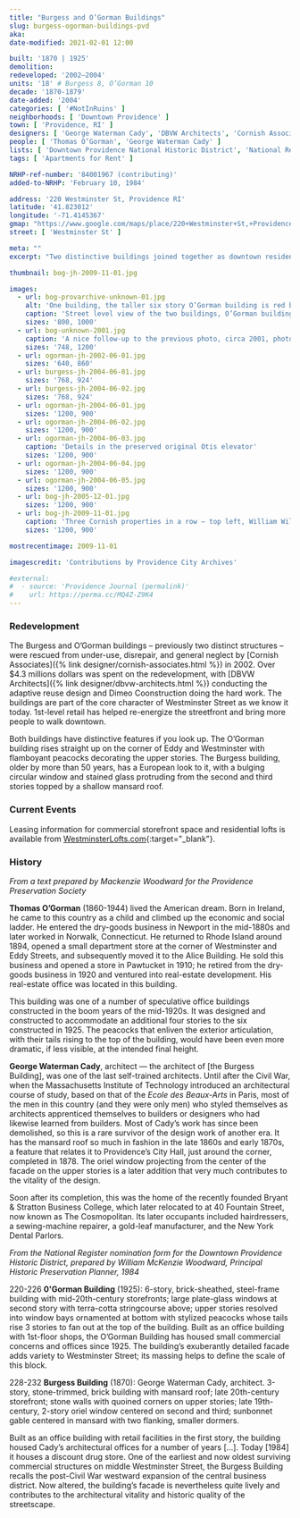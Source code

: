 ```yaml
---
title: "Burgess and O’Gorman Buildings"
slug: burgess-ogorman-buildings-pvd
aka:
date-modified: 2021-02-01 12:00

built: '1870 | 1925'
demolition: 
redeveloped: '2002–2004'
units: '18' # Burgess 8, O’Gorman 10
decade: '1870-1879'
date-added: '2004'
categories: [ '#NotInRuins' ]
neighborhoods: [ 'Downtown Providence' ]
town: [ 'Providence, RI' ]
designers: [ 'George Waterman Cady', 'DBVW Architects', 'Cornish Associates' ]
people: [ 'Thomas O’Gorman', 'George Waterman Cady' ]
lists: [ 'Downtown Providence National Historic District', 'National Register of Historic Places' ]
tags: [ 'Apartments for Rent' ]

NRHP-ref-number: '84001967 (contributing)'
added-to-NRHP: 'February 10, 1984'

address: '220 Westminster St, Providence RI'
latitude: '41.823012'
longitude: '-71.4145367'
gmap: "https://www.google.com/maps/place/220+Westminster+St,+Providence,+RI+02903/@41.823012,-71.4145367,17z/data=!3m1!4b1!4m5!3m4!1s0x89e445138bd0288f:0x819214761bfbbb33!8m2!3d41.823012!4d-71.412348"
street: [ 'Westminster St' ]

meta: ""
excerpt: "Two distinctive buildings joined together as downtown residential lofts — both with unique features, design, and spaces"

thumbnail: bog-jh-2009-11-01.jpg

images:
  - url: bog-provarchive-unknown-01.jpg
    alt: 'One building, the taller six story O’Gorman building is red brick with white plaster details and ornamental peacocks painted in bright colors adorning the arched transoms over the windows on the top floor. The other, older Burgess building, is less flamboyant except for a protruding semi-circular bay window in the center of the facade which features decorative small window panes and stained glass accents.'
    caption: 'Street level view of the two buildings, O’Gorman building in front, with Burgess Building behind, and the Alice Building behind that. Unknown date, likely 1955-1960 — Courtesy the Providence City Archives on Flickr'
    sizes: '800, 1000'
  - url: bog-unknown-2001.jpg
    caption: 'A nice follow-up to the previous photo, circa 2001, photographer unknown'
    sizes: '748, 1200'
  - url: ogorman-jh-2002-06-01.jpg
    sizes: '640, 860'
  - url: burgess-jh-2004-06-01.jpg
    sizes: '768, 924'
  - url: burgess-jh-2004-06-02.jpg
    sizes: '768, 924'
  - url: ogorman-jh-2004-06-01.jpg
    sizes: '1200, 900'
  - url: ogorman-jh-2004-06-02.jpg
    sizes: '1200, 900'
  - url: ogorman-jh-2004-06-03.jpg
    caption: 'Details in the preserved original Otis elevator'
    sizes: '1200, 900'
  - url: ogorman-jh-2004-06-04.jpg
    sizes: '1200, 900'
  - url: ogorman-jh-2004-06-05.jpg
    sizes: '1200, 900'
  - url: bog-jh-2005-12-01.jpg
    sizes: '1200, 900'
  - url: bog-jh-2009-11-01.jpg
    caption: 'Three Cornish properties in a row — top left, William Wilinson building; center, O’Gorman building; bottom right, Burgess building'
    sizes: '1200, 900'

mostrecentimage: 2009-11-01

imagescredit: 'Contributions by Providence City Archives'

#external:
#  - source: 'Providence Journal (permalink)'
#    url: https://perma.cc/MQ4Z-Z9K4
---
```


### Redevelopment

The Burgess and O’Gorman buildings – previously two distinct structures – were rescued from under-use, disrepair, and general neglect by [Cornish Associates]({% link designer/cornish-associates.html %}) in 2002. Over $4.3 millions dollars was spent on the redevelopment, with [DBVW Architects]({% link designer/dbvw-architects.html %}) conducting the adaptive reuse design and Dimeo Coonstruction doing the hard work. The buildings are part of the core character of Westminster Street as we know it today. 1st-level retail has helped re-energize the streetfront and bring more people to walk downtown.

Both buildings have distinctive features if you look up. The O’Gorman building rises straight up on the corner of Eddy and Westminster with flamboyant peacocks decorating the upper stories. The Burgess building, older by more than 50 years, has a European look to it, with a bulging circular window and stained glass protruding from the second and third stories topped by a shallow mansard roof. 


### Current Events

Leasing information for commercial storefront space and residential lofts is available from [WestminsterLofts.com](//westminsterlofts.com){:target="_blank"}. 


### History

_From a text prepared by Mackenzie Woodward for the Providence Preservation Society_

**Thomas O’Gorman** (1860-1944) lived the American dream. Born in Ireland, he came to this country as a child and climbed up the economic and social ladder. He entered the dry-goods business in Newport in the mid-1880s and later worked in Norwalk, Connecticut. He returned to Rhode Island around 1894, opened a small department store at the corner of Westminster and Eddy Streets, and subsequently moved it to the Alice Building. He sold this business and opened a store in Pawtucket in 1910; he retired from the dry-goods business in 1920 and ventured into real-estate development. His real-estate office was located in this building.

This building was one of a number of speculative office buildings constructed in the boom years of the mid-1920s. It was designed and constructed to accommodate an additional four stories to the six constructed in 1925. The peacocks that enliven the exterior articulation, with their tails rising to the top of the building, would have been even more dramatic, if less visible, at the intended final height. 

**George Waterman Cady**, architect — the architect of [the Burgess Building], was one of the last self-trained architects. Until after the Civil War, when the Massachusetts Institute of Technology introduced an architectural course of study, based on that of the _Ecole des Beaux-Arts_ in Paris, most of the men in this country (and they were only men) who styled themselves as architects apprenticed themselves to builders or designers who had likewise learned from builders. Most of Cady’s work has since been demolished, so this is a rare survivor of the design work of another era. It has the mansard roof so much in fashion in the late 1860s and early 1870s, a feature that relates it to Providence’s City Hall, just around the corner, completed in 1878. The oriel window projecting from the center of the facade on the upper stories is a later addition that very much contributes to the vitality of the design.

Soon after its completion, this was the home of the recently founded Bryant & Stratton Business College, which later relocated to at 40 Fountain Street, now known as The Cosmopolitan. Its later occupants included hairdressers, a sewing-machine repairer, a gold-leaf manufacturer, and the New York Dental Parlors.


_From the National Register nomination form for the Downtown Providence Historic District, prepared by William McKenzie Woodward, Principal Historic Preservation Planner, 1984_

220-226 **0'Gorman Building** (1925): 6-story, brick-sheathed, steel-frame building with mid-20th-century storefronts; large plate-glass windows at second story with terra-cotta stringcourse above; upper stories resolved into window bays ornamented at bottom with stylized peacocks whose tails rise 3 stories to fan out at the top of the building. Built as an office building with 1st-floor shops, the O’Gorman Building has housed small commercial concerns and offices since 1925. The building’s exuberantly detailed facade adds variety to Westminster Street; its massing helps to define the scale of this block.

228-232 **Burgess Building** (1870): George Waterman Cady, architect. 3-story, stone-trimmed, brick building with mansard roof; late 20th-century storefront; stone walls with quoined corners on upper stories; late 19th-century, 2-story oriel window centered on second and third; sunbonnet gable centered in mansard with two flanking, smaller dormers. 

Built as an office building with retail facilities in the first story, the building housed Cady’s architectural offices for a number of years […]. Today [1984] it houses a discount drug store. One of the earliest and now oldest surviving commercial structures on middle Westminster Street, the Burgess Building recalls the post-Civil War westward expansion of the central business district. Now altered, the building’s facade is nevertheless quite lively and contributes to the architectural vitality and historic quality of the streetscape.
